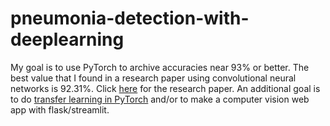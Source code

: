 # pneumonia-detection-with-deeplearning

My goal is to use PyTorch to archive accuracies near 93% or better. The best value that I found in a research paper using convolutional neural networks is 92.31%. Click [here](https://www.researchgate.net/publication/340961287_Pneumonia_Detection_Using_Convolutional_Neural_Networks_CNNs) for the research paper. An additional goal is to do [transfer learning in PyTorch](https://pytorch.org/tutorials/beginner/transfer_learning_tutorial.html) and/or to make a computer vision web app with flask/streamlit.
